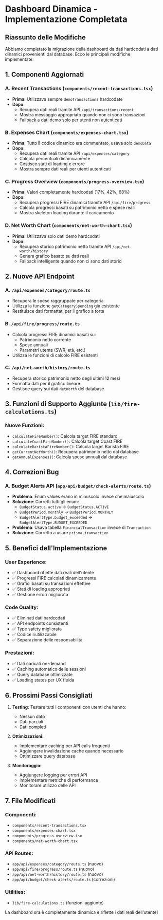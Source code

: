 # Dashboard Dinamica - Implementazione Completata

## Riassunto delle Modifiche

Abbiamo completato la migrazione della dashboard da dati hardcodati a dati dinamici provenienti dal database. Ecco le principali modifiche implementate:

## 1. Componenti Aggiornati

### A. Recent Transactions (`components/recent-transactions.tsx`)
- **Prima**: Utilizzava sempre `demoTransactions` hardcodate
- **Dopo**: 
  - Recupera dati reali tramite API `/api/transactions/recent`
  - Mostra messaggio appropriato quando non ci sono transazioni
  - Fallback a dati demo solo per utenti non autenticati

### B. Expenses Chart (`components/expenses-chart.tsx`)
- **Prima**: Tutto il codice dinamico era commentato, usava solo `demoData`
- **Dopo**:
  - Recupera dati reali tramite API `/api/expenses/category`
  - Calcola percentuali dinamicamente
  - Gestisce stati di loading e errore
  - Mostra sempre dati reali per utenti autenticati

### C. Progress Overview (`components/progress-overview.tsx`)
- **Prima**: Valori completamente hardcodati (17%, 42%, 68%)
- **Dopo**:
  - Recupera progressi FIRE dinamici tramite API `/api/fire/progress`
  - Calcola progressi basati su patrimonio netto e spese reali
  - Mostra skeleton loading durante il caricamento

### D. Net Worth Chart (`components/net-worth-chart.tsx`)
- **Prima**: Utilizzava solo dati demo hardcodati
- **Dopo**:
  - Recupera storico patrimonio netto tramite API `/api/net-worth/history`
  - Genera grafico basato su dati reali
  - Fallback intelligente quando non ci sono dati storici

## 2. Nuove API Endpoint

### A. `/api/expenses/category/route.ts`
- Recupera le spese raggruppate per categoria
- Utilizza la funzione `getCategorySpending` già esistente
- Restituisce dati formattati per il grafico a torta

### B. `/api/fire/progress/route.ts`
- Calcola progressi FIRE dinamici basati su:
  - Patrimonio netto corrente
  - Spese annuali
  - Parametri utente (SWR, età, etc.)
- Utilizza le funzioni di calcolo FIRE esistenti

### C. `/api/net-worth/history/route.ts`
- Recupera storico patrimonio netto degli ultimi 12 mesi
- Formatta dati per il grafico lineare
- Gestisce query sui dati `NetWorth` del database

## 3. Funzioni di Supporto Aggiunte (`lib/fire-calculations.ts`)

### Nuove Funzioni:
- `calculateFireNumber()`: Calcola target FIRE standard
- `calculateCoastFireNumber()`: Calcola target Coast FIRE
- `calculateBaristaFireNumber()`: Calcola target Barista FIRE
- `getCurrentNetWorth()`: Recupera patrimonio netto dal database
- `getAnnualExpenses()`: Calcola spese annuali dal database

## 4. Correzioni Bug

### A. Budget Alerts API (`app/api/budget/check-alerts/route.ts`)
- **Problema**: Enum values erano in minuscolo invece che maiuscolo
- **Soluzione**: Corretti tutti gli enum:
  - `BudgetStatus.active` → `BudgetStatus.ACTIVE`
  - `BudgetPeriod.monthly` → `BudgetPeriod.MONTHLY`
  - `BudgetAlertType.budget_exceeded` → `BudgetAlertType.BUDGET_EXCEEDED`
- **Problema**: Usava tabella `FinancialTransaction` invece di `Transaction`
- **Soluzione**: Corretto a usare `prisma.transaction`

## 5. Benefici dell'Implementazione

### User Experience:
- ✅ Dashboard riflette dati reali dell'utente
- ✅ Progressi FIRE calcolati dinamicamente
- ✅ Grafici basati su transazioni effettive
- ✅ Stati di loading appropriati
- ✅ Gestione errori migliorata

### Code Quality:
- ✅ Eliminati dati hardcodati
- ✅ API endpoints consistenti
- ✅ Type safety migliorata
- ✅ Codice riutilizzabile
- ✅ Separazione delle responsabilità

### Prestazioni:
- ✅ Dati caricati on-demand
- ✅ Caching automatico delle sessioni
- ✅ Query database ottimizzate
- ✅ Loading states per UX fluida

## 6. Prossimi Passi Consigliati

1. **Testing**: Testare tutti i componenti con utenti che hanno:
   - Nessun dato
   - Dati parziali
   - Dati completi

2. **Ottimizzazioni**:
   - Implementare caching per API calls frequenti
   - Aggiungere invalidazione cache quando necessario
   - Ottimizzare query database

3. **Monitoraggio**:
   - Aggiungere logging per errori API
   - Implementare metriche di performance
   - Monitorare utilizzo delle API

## 7. File Modificati

### Componenti:
- `components/recent-transactions.tsx`
- `components/expenses-chart.tsx`
- `components/progress-overview.tsx`
- `components/net-worth-chart.tsx`

### API Routes:
- `app/api/expenses/category/route.ts` (nuovo)
- `app/api/fire/progress/route.ts` (nuovo)
- `app/api/net-worth/history/route.ts` (nuovo)
- `app/api/budget/check-alerts/route.ts` (correzioni)

### Utilities:
- `lib/fire-calculations.ts` (funzioni aggiunte)

La dashboard ora è completamente dinamica e riflette i dati reali dell'utente!